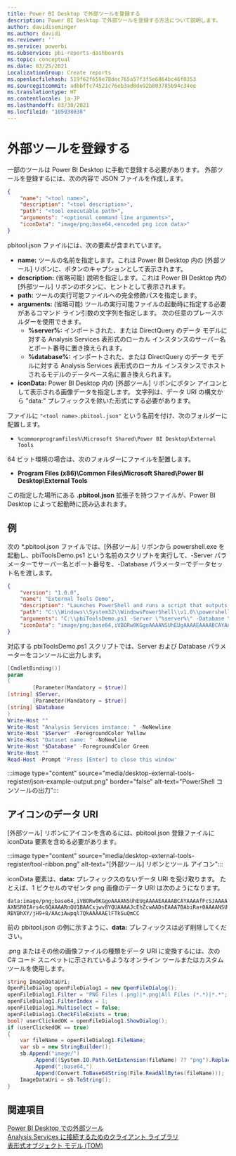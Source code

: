 ```yaml
---
title: Power BI Desktop で外部ツールを登録する
description: Power BI Desktop で外部ツールを登録する方法について説明します。
author: davidiseminger
ms.author: davidi
ms.reviewer: ''
ms.service: powerbi
ms.subservice: pbi-reports-dashboards
ms.topic: conceptual
ms.date: 03/25/2021
LocalizationGroup: Create reports
ms.openlocfilehash: 519f62f659e78dec765a57f3f5e6864bc46f0353
ms.sourcegitcommit: adbbffc74521c76eb3ad8de92b803785b94c34ee
ms.translationtype: HT
ms.contentlocale: ja-JP
ms.lasthandoff: 03/30/2021
ms.locfileid: "105938038"
---
```

# <a name="register-an-external-tool"></a>外部ツールを登録する

一部のツールは Power BI Desktop に手動で登録する必要があります。 外部ツールを登録するには、次の内容で JSON ファイルを作成します。

```json
{
    "name": "<tool name>",
    "description": "<tool description>",
    "path": "<tool executable path>",
    "arguments": "<optional command line arguments>",
    "iconData": "image/png;base64,<encoded png icon data>"
}
```

pbitool.json ファイルには、次の要素が含まれています。
 
* **name:** ツールの名前を指定します。これは Power BI Desktop 内の [外部ツール] リボンに、ボタンのキャプションとして表示されます。
* **description:** (省略可能) 説明を指定します。これは Power BI Desktop 内の [外部ツール] リボンのボタンに、ヒントとして表示されます。
* **path:** ツールの実行可能ファイルへの完全修飾パスを指定します。
* **arguments:** (省略可能) ツールの実行可能ファイルの起動時に指定する必要があるコマンド ライン引数の文字列を指定します。 次の任意のプレースホルダーを使用できます。
    * **%server%:** インポートされた、または DirectQuery のデータ モデルに対する Analysis Services 表形式のローカル インスタンスのサーバー名とポート番号に置き換えられます。
    * **%database%:** インポートされた、または DirectQuery のデータ モデルに対する Analysis Services 表形式のローカル インスタンスでホストされるモデルのデータベース名に置き換えられます。
* **iconData:** Power BI Desktop 内の [外部ツール] リボンにボタン アイコンとして表示される画像データを指定します。 文字列は、データ URI の構文から "data:" プレフィックスを除いた形式にする必要があります。

ファイルに `"<tool name>.pbitool.json"` という名前を付け、次のフォルダーに配置します。

- `%commonprogramfiles%\Microsoft Shared\Power BI Desktop\External Tools`

64 ビット環境の場合は、次のフォルダーにファイルを配置します。

- **Program Files (x86)\Common Files\Microsoft Shared\Power BI Desktop\External Tools**

この指定した場所にある **.pbitool.json** 拡張子を持つファイルが、Power BI Desktop によって起動時に読み込まれます。

## <a name="example"></a>例

次の *.pbitool.json ファイルでは、[外部ツール] リボンから powershell.exe を起動し、pbiToolsDemo.ps1 という名前のスクリプトを実行して、-Server パラメーターでサーバー名とポート番号を、-Database パラメーターでデータセット名を渡します。

```json
{ 
    "version": "1.0.0", 
    "name": "External Tools Demo", 
    "description": "Launches PowerShell and runs a script that outputs server and database parameters. (Requires elevated PowerShell permissions.)", 
    "path": "C:\\Windows\\System32\\WindowsPowerShell\\v1.0\\powershell.exe", 
    "arguments": "C:\\pbiToolsDemo.ps1 -Server \"%server%\" -Database \"%database%\"", 
    "iconData": "image/png;base64,iVBORw0KGgoAAAANSUhEUgAAAAEAAAABCAYAAAAfFcSJAAAAAXNSR0IArs4c6QAAAARnQU1BAACxjwv8YQUAAAAJcEhZcwAADsEAAA7BAbiRa+0AAAANSURBVBhXY/jH9+8/AAciAwpql7QkAAAAAElFTkSuQmCC" 
} 
```

対応する pbiToolsDemo.ps1 スクリプトでは、Server および Database パラメーターをコンソールに出力します。

```powershell
[CmdletBinding()] 
param 
( 
        [Parameter(Mandatory = $true)]         
[string] $Server, 
        [Parameter(Mandatory = $true)]         
[string] $Database   
) 
Write-Host "" 
Write-Host "Analysis Services instance: " -NoNewline 
Write-Host "$Server" -ForegroundColor Yellow 
Write-Host "Dataset name: " -NoNewline 
Write-Host "$Database" -ForegroundColor Green 
Write-Host "" 
Read-Host -Prompt 'Press [Enter] to close this window'  
```

:::image type="content" source="media/desktop-external-tools-register/json-example-output.png" border="false" alt-text="PowerShell コンソールの出力":::

## <a name="icon-data-uris"></a>アイコンのデータ URI

[外部ツール] リボンにアイコンを含めるには、pbitool.json 登録ファイルに iconData 要素を含める必要があります。

:::image type="content" source="media/desktop-external-tools-register/tool-ribbon.png" alt-text="[外部ツール] リボンとツール アイコン":::

iconData 要素は、**data:** プレフィックスのないデータ URI を受け取ります。 たとえば、1 ピクセルのマゼンタ png 画像のデータ URI は次のようになります。

`data:image/png;base64,iVBORw0KGgoAAAANSUhEUgAAAAEAAAABCAYAAAAfFcSJAAAAAXNSR0IArs4c6QAAAARnQU1BAACxjwv8YQUAAAAJcEhZcwAADsEAAA7BAbiRa+0AAAANSURBVBhXY/jH9+8/AAciAwpql7QkAAAAAElFTkSuQmCC`

前の pbitool.json の例に示すように、**data:** プレフィックスは必ず削除してください。

.png またはその他の画像ファイルの種類をデータ URI に変換するには、次の C# コード スニペットに示されているようなオンライン ツールまたはカスタム ツールを使用します。

```c#
string ImageDataUri; 
OpenFileDialog openFileDialog1 = new OpenFileDialog(); 
openFileDialog1.Filter = "PNG Files (.png)|*.png|All Files (*.*)|*.*"; 
openFileDialog1.FilterIndex = 1; 
openFileDialog1.Multiselect = false; 
openFileDialog1.CheckFileExists = true; 
bool? userClickedOK = openFileDialog1.ShowDialog(); 
if (userClickedOK == true) 
{ 
    var fileName = openFileDialog1.FileName; 
    var sb = new StringBuilder(); 
    sb.Append("image/") 
        .Append((System.IO.Path.GetExtension(fileName) ?? "png").Replace(".", "")) 
        .Append(";base64,") 
        .Append(Convert.ToBase64String(File.ReadAllBytes(fileName))); 
    ImageDataUri = sb.ToString(); 
} 
```

## <a name="see-also"></a>関連項目

[Power BI Desktop での外部ツール](desktop-external-tools.md)  
[Analysis Services に接続するためのクライアント ライブラリ](/analysis-services/client-libraries?view=power-bi-premium-current&preserve-view=true)  
[表形式オブジェクト モデル (TOM)](/analysis-services/tom/introduction-to-the-tabular-object-model-tom-in-analysis-services-amo?view=power-bi-premium-current&preserve-view=true)  
